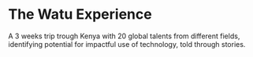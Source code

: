 The Watu Experience
===================

A 3 weeks trip trough Kenya with 20 global talents from different fields, identifying potential for impactful use of technology, told through stories.
